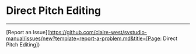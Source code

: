 # Direct Pitch Editing


---

[Report an Issue](https://github.com/claire-west/svstudio-manual/issues/new?template=report-a-problem.md&title=[Page: Direct Pitch Editing])